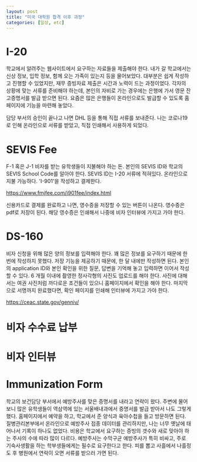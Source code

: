 ```yaml
---
layout: post
title: "미국 대학원 합격 이후 과정"
categories: [일상, etc]
---
```


# I-20

학교에서 알려주는 웹사이트에서 요구하는 자료들을 제출해야 한다. 
내가 갈 학교에서는 신상 정보, 입학 정보, 함께 오는 가족이 있는지 등을 물어보았다. 
대부분은 쉽게 작성하고 진행할 수 있었지만, 재무 증빙자료 제출은 시간과 노력이 드는 과정이었다. 
각자의 상황에 맞는 서류를 준비해야 하는데, 본인의 자비로 가는 경우에는 은행에 가서 영문 잔고증명서를 발급 받으면 된다. 
요즘은 많은 은행들이 온라인으로도 발급할 수 있도록 홈페이지에 기능을 마련해 놓았다. 

담당 부서의 승인이 끝나고 나면 DHL 등을 통해 직접 서류를 보내준다. 
나는 코로나19로 인해 온라인으로 서류를 받았고, 직접 인쇄해서 사용하게 되었다. 

# SEVIS Fee

F-1 혹은 J-1 비자를 받는 유학생들이 지불해야 하는 돈. 
본인의 SEVIS ID와 학교의 SEVIS School Code를 알아야 한다. 
SEVIS ID는 I-20 서류에 적혀있다. 
온라인으로 지불 가능하다. 
'I-901'을 작성하고 결제한다. 

<https://www.fmjfee.com/i901fee/index.html>

신용카드로 결제를 완료하고 나면, 영수증을 저장할 수 있는 버튼이 나온다. 
영수증은 pdf로 저장이 된다. 
해당 영수증은 인쇄해서 나중에 비자 인터뷰에 가지고 가야 한다. 

# DS-160

비자 신청을 위해 많은 양의 정보를 입력해야 한다. 
꽤 많은 정보를 요구하기 때문에 한 번에 작성하지 못했다. 
저장 기능을 제공하기 때문에, 한 달 내에만 작성하면 된다. 
본인의 application ID와 본인 확인을 위한 질문, 답변을 기억해 놓고 입력하면 이어서 작성할 수 있다. 
6 개월 이내에 촬영한 정사각형의 사진도 업로드를 해야 한다. 
사진에 대해서는 여권 사진처럼 까다로운 조건들이 있으니 홈페이지에서 확인을 해야 한다. 
마지막으로 서명까지 완료했다면, 확인 페이지를 인쇄해 인터뷰에 가지고 가야 한다. 

<https://ceac.state.gov/genniv/>

# 비자 수수료 납부

# 비자 인터뷰

# Immunization Form

학교의 보건담당 부서에서 예방주사를 맞은 증명서를 내라고 연락이 왔다. 
주변에 물어보니 많은 유학생들이 역삼역에 있는 서울배내과에서 증명서를 발급 받아서 나도 그렇게 했다. 
홈페이지에서 예약을 하고, 학교에서 준 양식과 육아수첩을 들고 방문하면 된다. 
질병관리본부에서 온라인으로 예방주사 접종 데이터를 관리하지만, 나는 너무 옛날에 태어나서 기록이 하나도 없었다. 
비용은 학교에서 요구하는 증빙의 갯수와 새로 맞아야 하는 주사의 수에 따라 많이 다르다. 
예방주사는 수막구균 예방주사가 특히 비싸고, 주로 기숙사생활을 하는 학부생들에게는 필수로 요구한다고 한다. 
피를 뽑고 사흘에서 나흘정도 후 병원에서 연락이 오면 서류를 받으러 가면 된다. 